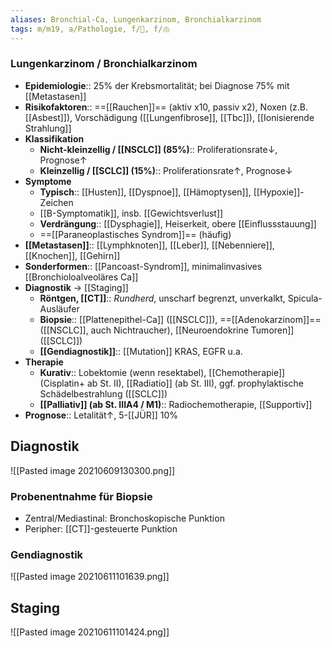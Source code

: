 ```yaml
---
aliases: Bronchial-Ca, Lungenkarzinom, Bronchialkarzinom
tags: m/m19, a/Pathologie, f/🦀, f/🫁
---
```

### Lungenkarzinom / Bronchialkarzinom
- **Epidemiologie**:: 25% der Krebsmortalität; bei Diagnose 75% mit [[Metastasen]]
- **Risikofaktoren**:: ==[[Rauchen]]== (aktiv x10, passiv x2), Noxen (z.B. [[Asbest]]), Vorschädigung ([[Lungenfibrose]], [[Tbc]]), [[Ionisierende Strahlung]]
- **Klassifikation**
	- **Nicht-kleinzellig / [[NSCLC]] (85%)**:: Proliferationsrate↓, Prognose↑ 
	- **Kleinzellig / [[SCLC]] (15%)**:: Proliferationsrate↑, Prognose↓ 
- **Symptome**
	- **Typisch**:: [[Husten]], [[Dyspnoe]], [[Hämoptysen]], [[Hypoxie]]-Zeichen
	- [[B-Symptomatik]], insb. [[Gewichtsverlust]]
	- **Verdrängung**:: [[Dysphagie]], Heiserkeit, obere [[Einflussstauung]]
	- ==[[Paraneoplastisches Syndrom]]== (häufig)
- **[[Metastasen]]**:: [[Lymphknoten]], [[Leber]], [[Nebenniere]], [[Knochen]], [[Gehirn]]
- **Sonderformen**:: [[Pancoast-Syndrom]], minimalinvasives [[Bronchioloalveoläres Ca]]
- **Diagnostik** → [[Staging]]
	- **Röntgen, [[CT]]**:: *Rundherd*, unscharf begrenzt, unverkalkt, Spicula-Ausläufer
	- **Biopsie**:: [[Plattenepithel-Ca]] ([[NSCLC]]), ==[[Adenokarzinom]]== ([[NSCLC]], auch Nichtraucher), [[Neuroendokrine Tumoren]] ([[SCLC]])
	- **[[Gendiagnostik]]**:: [[Mutation]] KRAS, EGFR u.a.
- **Therapie**
	- **Kurativ**:: Lobektomie (wenn resektabel), [[Chemotherapie]] (Cisplatin+ ab St. II), [[Radiatio]] (ab St. III), ggf. prophylaktische Schädelbestrahlung ([[SCLC]])
	- **[[Palliativ]] (ab St. IIIA4 / M1)**:: Radiochemotherapie, [[Supportiv]]
- **Prognose**:: Letalität↑, 5-[[JÜR]] 10%

## Diagnostik
![[Pasted image 20210609130300.png]]

### Probenentnahme für Biopsie
- Zentral/Mediastinal: Bronchoskopische Punktion
- Peripher: [[CT]]-gesteuerte Punktion

### Gendiagnostik
![[Pasted image 20210611101639.png]]

## Staging
![[Pasted image 20210611101424.png]]